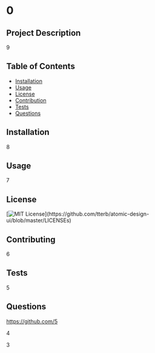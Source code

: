 # 0

  ## Project Description
  
  9
  
  ## Table of Contents
  
  * [Installation](#installation)
  * [Usage](#usage)
  * [License](#license)
  * [Contribution](#contribution)
  * [Tests](#tests)
  * [Questions](#questions)
  
  ## Installation
  
  8
  
  ## Usage
  
  7
  
  ## License
  
  [![MIT License](https://img.shields.io/apm/l/atomic-design-ui.svg?)](https://github.com/tterb/atomic-design-ui/blob/master/LICENSEs)
  
  ## Contributing
  
  6
  
  ## Tests
  
  5
  
  ## Questions
  
  https://github.com/5
  
  4
  
  3

